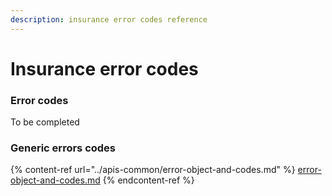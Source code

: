 ```yaml
---
description: insurance error codes reference
---
```


# Insurance error codes

### Error codes

To be completed

### Generic errors codes

{% content-ref url="../apis-common/error-object-and-codes.md" %}
[error-object-and-codes.md](../apis-common/error-object-and-codes.md)
{% endcontent-ref %}
